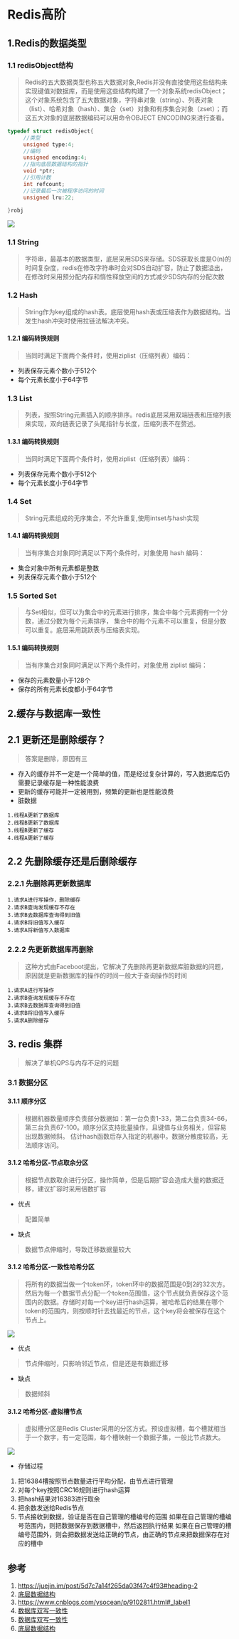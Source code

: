 # Redis高阶

## 1.Redis的数据类型
### 1.1 redisObject结构
> Redis的五大数据类型也称五大数据对象,Redis并没有直接使用这些结构来实现键值对数据库，而是使用这些结构构建了一个对象系统redisObject；这个对象系统包含了五大数据对象，字符串对象（string）、列表对象（list）、哈希对象（hash）、集合（set）对象和有序集合对象（zset）；而这五大对象的底层数据编码可以用命令OBJECT ENCODING来进行查看。
```c
typedef struct redisObject{
     //类型
     unsigned type:4;
     //编码
     unsigned encoding:4;
     //指向底层数据结构的指针
     void *ptr;
     //引用计数
     int refcount;
     //记录最后一次被程序访问的时间
     unsigned lru:22;
 
}robj
```
![](https://img2018.cnblogs.com/blog/1432634/201907/1432634-20190725142541285-2111600312.png)
### 1.1 String
> 字符串，最基本的数据类型，底层采用SDS来存储。SDS获取长度是O(n)的时间复杂度，redis在修改字符串时会对SDS自动扩容，防止了数据溢出，在修改时采用预分配内存和惰性释放空间的方式减少SDS内存的分配次数
### 1.2 Hash
> String作为key组成的hash表。底层使用hash表或压缩表作为数据结构。当发生hash冲突时使用拉链法解决冲突。
#### 1.2.1 编码转换规则 
> 当同时满足下面两个条件时，使用ziplist（压缩列表）编码：
* 列表保存元素个数小于512个
* 每个元素长度小于64字节
### 1.3 List
> 列表，按照String元素插入的顺序排序。redis底层采用双端链表和压缩列表来实现，双向链表记录了头尾指针与长度，压缩列表不在赘述。
#### 1.3.1 编码转换规则 
> 当同时满足下面两个条件时，使用ziplist（压缩列表）编码：
* 列表保存元素个数小于512个
* 每个元素长度小于64字节
### 1.4 Set
> String元素组成的无序集合，不允许重复,使用intset与hash实现
#### 1.4.1 编码转换规则
> 当有序集合对象同时满足以下两个条件时，对象使用 hash 编码：
* 集合对象中所有元素都是整数
* 列表保存元素个数小于512个
### 1.5 Sorted Set
> 与Set相似，但可以为集合中的元素进行排序，集合中每个元素拥有一个分数，通过分数为每个元素排序，
集合中的每个元素不可以重复，但是分数可以重复。底层采用跳跃表与压缩表实现。
#### 1.5.1 编码转换规则
> 当有序集合对象同时满足以下两个条件时，对象使用 ziplist 编码：
* 保存的元素数量小于128个
* 保存的所有元素长度都小于64字节

## 2.缓存与数据库一致性
## 2.1 更新还是删除缓存？
> 答案是删除，原因有三
* 存入的缓存并不一定是一个简单的值，而是经过复杂计算的，写入数据库后仍需要记录缓存是一种性能浪费
* 更新的缓存可能并一定被用到，频繁的更新也是性能浪费
* 脏数据
```
1.线程A更新了数据库
2.线程B更新了数据库
3.线程B更新了缓存
4.线程A更新了缓存
```
## 2.2 先删除缓存还是后删除缓存
### 2.2.1 先删除再更新数据库 
```
1.请求A进行写操作，删除缓存
2.请求B查询发现缓存不存在
3.请求B去数据库查询得到旧值
4.请求B将旧值写入缓存
5.请求A将新值写入数据库
```
### 2.2.2 先更新数据库再删除
> 这种方式由Faceboot提出，它解决了先删除再更新数据库脏数据的问题，原因就是更新数据库的操作的时间一般大于查询操作的时间
```
1.请求A进行写操作
2.请求B查询发现缓存不存在
3.请求B去数据库查询得到旧值
4.请求B将旧值写入缓存
5.请求A删除缓存
```
## 3. redis 集群
> 解决了单机QPS与内存不足的问题
### 3.1 数据分区

#### 3.1.1 顺序分区
> 根据机器数量顺序负责部分数据如：第一台负责1-33，第二台负责34-66，第三台负责67-100。顺序分区支持批量操作，且键值与业务相关，但容易出现数据倾斜。
> 估计hash函数后存入指定的机器中。数据分散度较高，无法顺序访问。
#### 3.1.2 哈希分区-节点取余分区
> 根据节点数取余进行分区，操作简单，但是后期扩容会造成大量的数据迁移，建议扩容时采用倍数扩容

* 优点
> 配置简单
* 缺点
> 数据节点伸缩时，导致迁移数据量较大
#### 3.1.2 哈希分区-一致性哈希分区
> 将所有的数据当做一个token环，token环中的数据范围是0到2的32次方。然后为每一个数据节点分配一个token范围值，这个节点就负责保存这个范围内的数据。存储时对每一个key进行hash运算，被哈希后的结果在哪个token的范围内，则按顺时针去找最近的节点，这个key将会被保存在这个节点上。

![](./images/cluster_hash.png)

* 优点
> 节点伸缩时，只影响邻近节点，但是还是有数据迁移
* 缺点
> 数据倾斜

#### 3.1.2 哈希分区-虚拟槽节点
> 虚拟槽分区是Redis Cluster采用的分区方式。预设虚拟槽，每个槽就相当于一个数字，有一定范围，每个槽映射一个数据子集，一般比节点数大。

![](./images/cluster_slot.png)

* 存储过程
1. 把16384槽按照节点数量进行平均分配，由节点进行管理
2. 对每个key按照CRC16规则进行hash运算
3. 把hash结果对16383进行取余
4. 把余数发送给Redis节点
5. 节点接收到数据，验证是否在自己管理的槽编号的范围
    如果在自己管理的槽编号范围内，则把数据保存到数据槽中，然后返回执行结果
    如果在自己管理的槽编号范围外，则会把数据发送给正确的节点，由正确的节点来把数据保存在对应的槽中
## 参考
1. https://juejin.im/post/5d7c7a14f265da03f47c4f93#heading-2
2. [底层数据结构](https://www.cnblogs.com/MouseDong/p/11134039.html)
3. https://www.cnblogs.com/ysocean/p/9102811.html#_label1
4. [数据库双写一致性](https://www.cnblogs.com/rjzheng/p/9041659.html)
5. [数据库双写一致性](https://juejin.im/post/5d7c7a14f265da03f47c4f93#heading-2)
6. [底层数据结构](https://mp.weixin.qq.com/s/MGcOl1kGuKdA7om0Ahz5IA)